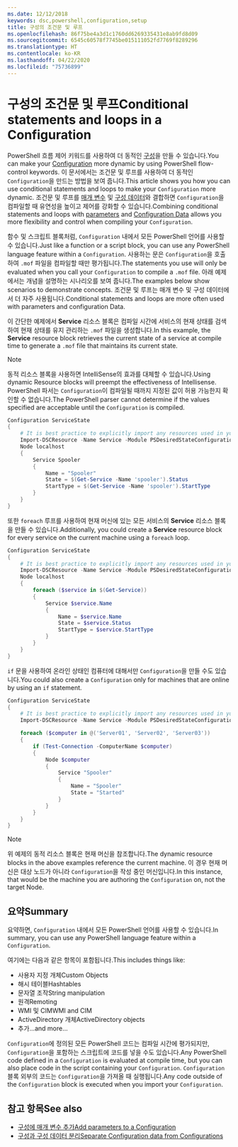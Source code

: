 ```yaml
---
ms.date: 12/12/2018
keywords: dsc,powershell,configuration,setup
title: 구성의 조건문 및 루프
ms.openlocfilehash: 86f75be4a3d1c1760dd6269335431e8ab9fd8d09
ms.sourcegitcommit: 6545c60578f7745be015111052fd7769f8289296
ms.translationtype: HT
ms.contentlocale: ko-KR
ms.lasthandoff: 04/22/2020
ms.locfileid: "75736899"
---
```

# <a name="conditional-statements-and-loops-in-a-configuration"></a><span data-ttu-id="a2511-103">구성의 조건문 및 루프</span><span class="sxs-lookup"><span data-stu-id="a2511-103">Conditional statements and loops in a Configuration</span></span>

<span data-ttu-id="a2511-104">PowerShell 흐름 제어 키워드를 사용하여 더 동적인 [구성](configurations.md)을 만들 수 있습니다.</span><span class="sxs-lookup"><span data-stu-id="a2511-104">You can make your [Configuration](configurations.md) more dynamic by using PowerShell flow-control keywords.</span></span> <span data-ttu-id="a2511-105">이 문서에서는 조건문 및 루프를 사용하여 더 동적인 `Configuration`을 만드는 방법을 보여 줍니다.</span><span class="sxs-lookup"><span data-stu-id="a2511-105">This article shows you how you can use conditional statements and loops to make your `Configuration` more dynamic.</span></span> <span data-ttu-id="a2511-106">조건문 및 루프를 [매개 변수](add-parameters-to-a-configuration.md) 및 [구성 데이터](configData.md)와 결합하면 `Configuration`을 컴파일할 때 유연성을 높이고 제어를 강화할 수 있습니다.</span><span class="sxs-lookup"><span data-stu-id="a2511-106">Combining conditional statements and loops with [parameters](add-parameters-to-a-configuration.md) and [Configuration Data](configData.md) allows you more flexibility and control when compiling your `Configuration`.</span></span>

<span data-ttu-id="a2511-107">함수 및 스크립트 블록처럼, `Configuration` 내에서 모든 PowerShell 언어를 사용할 수 있습니다.</span><span class="sxs-lookup"><span data-stu-id="a2511-107">Just like a function or a script block, you can use any PowerShell language feature within a `Configuration`.</span></span>
<span data-ttu-id="a2511-108">사용하는 문은 `Configuration`을 호출하여 `.mof` 파일을 컴파일할 때만 평가됩니다.</span><span class="sxs-lookup"><span data-stu-id="a2511-108">The statements you use will only be evaluated when you call your `Configuration` to compile a `.mof` file.</span></span> <span data-ttu-id="a2511-109">아래 예제에서는 개념을 설명하는 시나리오를 보여 줍니다.</span><span class="sxs-lookup"><span data-stu-id="a2511-109">The examples below show scenarios to demonstrate concepts.</span></span> <span data-ttu-id="a2511-110">조건문 및 루프는 매개 변수 및 구성 데이터에서 더 자주 사용됩니다.</span><span class="sxs-lookup"><span data-stu-id="a2511-110">Conditional statements and loops are more often used with parameters and configuration Data.</span></span>

<span data-ttu-id="a2511-111">이 간단한 예제에서 **Service** 리소스 블록은 컴파일 시간에 서비스의 현재 상태를 검색하여 현재 상태를 유지 관리하는 `.mof` 파일을 생성합니다.</span><span class="sxs-lookup"><span data-stu-id="a2511-111">In this  example, the **Service** resource block retrieves the current state of a service at compile time to generate a `.mof` file that maintains its current state.</span></span>

> [!NOTE]
> <span data-ttu-id="a2511-112">동적 리소스 블록을 사용하면 IntelliSense의 효과를 대체할 수 있습니다.</span><span class="sxs-lookup"><span data-stu-id="a2511-112">Using dynamic Resource blocks will preempt the effectiveness of Intellisense.</span></span> <span data-ttu-id="a2511-113">PowerShell 파서는 `Configuration`이 컴파일될 때까지 지정된 값이 허용 가능한지 확인할 수 없습니다.</span><span class="sxs-lookup"><span data-stu-id="a2511-113">The PowerShell parser cannot determine if the values specified are acceptable until the `Configuration` is compiled.</span></span>

```powershell
Configuration ServiceState
{
    # It is best practice to explicitly import any resources used in your Configurations.
    Import-DSCResource -Name Service -Module PSDesiredStateConfiguration
    Node localhost
    {
        Service Spooler
        {
            Name = "Spooler"
            State = $(Get-Service -Name 'spooler').Status
            StartType = $(Get-Service -Name 'spooler').StartType
        }
    }
}
```

<span data-ttu-id="a2511-114">또한 `foreach` 루프를 사용하여 현재 머신에 있는 모든 서비스의 **Service** 리소스 블록을 만들 수 있습니다.</span><span class="sxs-lookup"><span data-stu-id="a2511-114">Additionally, you could create a **Service** resource block for every service on the current machine using a `foreach` loop.</span></span>

```powershell
Configuration ServiceState
{
    # It is best practice to explicitly import any resources used in your Configurations.
    Import-DSCResource -Name Service -Module PSDesiredStateConfiguration
    Node localhost
    {
        foreach ($service in $(Get-Service))
        {
            Service $service.Name
            {
                Name = $service.Name
                State = $service.Status
                StartType = $service.StartType
            }
        }
    }
}
```

<span data-ttu-id="a2511-115">`if` 문을 사용하여 온라인 상태인 컴퓨터에 대해서만 `Configuration`을 만들 수도 있습니다.</span><span class="sxs-lookup"><span data-stu-id="a2511-115">You could also create a `Configuration` only for machines that are online by using an `if` statement.</span></span>

```powershell
Configuration ServiceState
{
    # It is best practice to explicitly import any resources used in your Configurations.
    Import-DSCResource -Name Service -Module PSDesiredStateConfiguration

    foreach ($computer in @('Server01', 'Server02', 'Server03'))
    {
        if (Test-Connection -ComputerName $computer)
        {
            Node $computer
            {
                Service "Spooler"
                {
                    Name = "Spooler"
                    State = "Started"
                }
            }
        }
    }
}
```

> [!NOTE]
> <span data-ttu-id="a2511-116">위 예제의 동적 리소스 블록은 현재 머신을 참조합니다.</span><span class="sxs-lookup"><span data-stu-id="a2511-116">The dynamic resource blocks in the above examples reference the current machine.</span></span> <span data-ttu-id="a2511-117">이 경우 현재 머신은 대상 노드가 아니라 `Configuration`을 작성 중인 머신입니다.</span><span class="sxs-lookup"><span data-stu-id="a2511-117">In this instance, that would be the machine you are authoring the `Configuration` on, not the target Node.</span></span>

<!---
Mention Get-DSCConfigurationFromSystem
-->

## <a name="summary"></a><span data-ttu-id="a2511-118">요약</span><span class="sxs-lookup"><span data-stu-id="a2511-118">Summary</span></span>

<span data-ttu-id="a2511-119">요약하면, `Configuration` 내에서 모든 PowerShell 언어를 사용할 수 있습니다.</span><span class="sxs-lookup"><span data-stu-id="a2511-119">In summary, you can use any PowerShell language feature within a `Configuration`.</span></span>

<span data-ttu-id="a2511-120">여기에는 다음과 같은 항목이 포함됩니다.</span><span class="sxs-lookup"><span data-stu-id="a2511-120">This includes things like:</span></span>

- <span data-ttu-id="a2511-121">사용자 지정 개체</span><span class="sxs-lookup"><span data-stu-id="a2511-121">Custom Objects</span></span>
- <span data-ttu-id="a2511-122">해시 테이블</span><span class="sxs-lookup"><span data-stu-id="a2511-122">Hashtables</span></span>
- <span data-ttu-id="a2511-123">문자열 조작</span><span class="sxs-lookup"><span data-stu-id="a2511-123">String manipulation</span></span>
- <span data-ttu-id="a2511-124">원격</span><span class="sxs-lookup"><span data-stu-id="a2511-124">Remoting</span></span>
- <span data-ttu-id="a2511-125">WMI 및 CIM</span><span class="sxs-lookup"><span data-stu-id="a2511-125">WMI and CIM</span></span>
- <span data-ttu-id="a2511-126">ActiveDirectory 개체</span><span class="sxs-lookup"><span data-stu-id="a2511-126">ActiveDirectory objects</span></span>
- <span data-ttu-id="a2511-127">추가...</span><span class="sxs-lookup"><span data-stu-id="a2511-127">and more...</span></span>

<span data-ttu-id="a2511-128">`Configuration`에 정의된 모든 PowerShell 코드는 컴파일 시간에 평가되지만, `Configuration`을 포함하는 스크립트에 코드를 넣을 수도 있습니다.</span><span class="sxs-lookup"><span data-stu-id="a2511-128">Any PowerShell code defined in a `Configuration` is evaluated at compile time, but you can also place code in the script containing your `Configuration`.</span></span> <span data-ttu-id="a2511-129">`Configuration` 블록 외부의 코드는 `Configuration`을 가져올 때 실행됩니다.</span><span class="sxs-lookup"><span data-stu-id="a2511-129">Any code outside of the `Configuration` block is executed when you import your `Configuration`.</span></span>

## <a name="see-also"></a><span data-ttu-id="a2511-130">참고 항목</span><span class="sxs-lookup"><span data-stu-id="a2511-130">See also</span></span>

- [<span data-ttu-id="a2511-131">구성에 매개 변수 추가</span><span class="sxs-lookup"><span data-stu-id="a2511-131">Add parameters to a Configuration</span></span>](add-parameters-to-a-configuration.md)
- [<span data-ttu-id="a2511-132">구성과 구성 데이터 분리</span><span class="sxs-lookup"><span data-stu-id="a2511-132">Separate Configuration data from Configurations</span></span>](configData.md)
